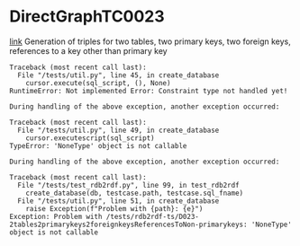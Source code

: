 # DirectGraphTC0023
[link](https://www.w3.org/TR/rdb2rdf-test-cases/#DirectGraphTC0023)
Generation of triples for two tables, two primary keys, two foreign keys, references to a key other than primary key



```
Traceback (most recent call last):
  File "/tests/util.py", line 45, in create_database
    cursor.execute(sql_script, (), None)
RuntimeError: Not implemented Error: Constraint type not handled yet!

During handling of the above exception, another exception occurred:

Traceback (most recent call last):
  File "/tests/util.py", line 49, in create_database
    cursor.executescript(sql_script)
TypeError: 'NoneType' object is not callable

During handling of the above exception, another exception occurred:

Traceback (most recent call last):
  File "/tests/test_rdb2rdf.py", line 99, in test_rdb2rdf
    create_database(db, testcase.path, testcase.sql_fname)
  File "/tests/util.py", line 51, in create_database
    raise Exception(f"Problem with {path}: {e}")
Exception: Problem with /tests/rdb2rdf-ts/D023-2tables2primarykeys2foreignkeysReferencesToNon-primarykeys: 'NoneType' object is not callable

```